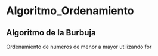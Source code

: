 # Algoritmo_Ordenamiento #
## Algoritmo de la Burbuja ##

Ordenamiento de numeros de menor a mayor utilizando for
